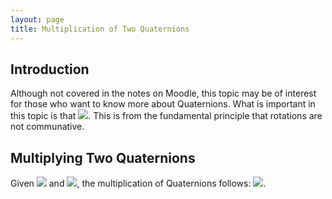 ```yaml
---
layout: page
title: Multiplication of Two Quaternions
---
```


## Introduction
Although not covered in the notes on Moodle, this topic may be of interest for those who want to know more about Quaternions. What is important in this topic is that <img src="https://latex.codecogs.com/svg.latex?\large&space;Q_{1}\times{Q_{2}}\neq{Q_{2}\times{Q_{1}}}"/>. This is from the fundamental principle that rotations are not communative.

## Multiplying Two Quaternions
Given <img src="https://latex.codecogs.com/svg.latex?\large&space;Q_{1}=(w_{1},V_{1})"/> and <img src="https://latex.codecogs.com/svg.latex?\large&space;Q_{2}=(w_{2},V_{2})"/>, the multiplication of Quaternions follows: <img src="https://latex.codecogs.com/svg.latex?\large&space;Q_{1}{Q_{2}}=w_{1}w_{2}-V_{1}\cdot{V_{2}},w_{1}V_{2}+w_{2}V_{1}+V_{1}\times{V_{2}}"/>.